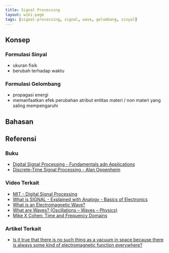 ```yaml
---
title: Signal Processing
layout: wiki-page
tags: [signal-processing, signal, wave, gelombang, sinyal]
---
```


## Konsep

### Formulasi Sinyal
- ukuran fisik
- berubah terhadap waktu

### Formulasi Gelombang
- propagasi energi
- memanfaatkan efek perubahan atribut entitas materi / non materi yang saling mempengaruhi

## Bahasan



## Referensi

### Buku
- [Digital Signal Processing - Fundamentals adn Applications](https://www.elsevier.com/books/digital-signal-processing/tan/978-0-12-815071-9)
- [Discrete-Time Signal Processing - Alan Oppenheim](https://www.amazon.com/Discrete-Time-Signal-Processing-3rd-Prentice-Hall/dp/0131988425)

### Video Terkait
- [MIT - Digital Signal Processing](https://ocw.mit.edu/courses/res-6-008-digital-signal-processing-spring-2011/video_galleries/video-lectures/)
- [What is SIGNAL - Explained with Analogy - Basics of Electronics](https://www.youtube.com/watch?v=jNebPEW3ZNU)
- [What is an Electromagnetic Wave?](https://www.youtube.com/watch?v=hk63uUhkZH4)
- [What are Waves? (Oscillations – Waves – Physics)](https://www.youtube.com/watch?v=LoRRE2aG3AY)
- [Mike X Cohen: Time and Frequency Domains](https://www.youtube.com/watch?v=fYtVHhk3xJ0)

### Artikel Terkait
- [Is it true that there is no such thing as a vacuum in space because there is always some kind of electromagnetic function everywhere?](https://www.quora.com/Is-it-true-that-there-is-no-such-thing-as-a-vacuum-in-space-because-there-is-always-some-kind-of-electromagnetic-function-everywhere)

